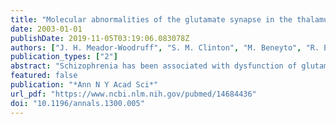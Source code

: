 ```yaml
---
title: "Molecular abnormalities of the glutamate synapse in the thalamus in schizophrenia"
date: 2003-01-01
publishDate: 2019-11-05T03:19:06.083078Z
authors: ["J. H. Meador-Woodruff", "S. M. Clinton", "M. Beneyto", "R. E. McCullumsmith"]
publication_types: ["2"]
abstract: "Schizophrenia has been associated with dysfunction of glutamatergic neurotransmission. Synaptic glutamate activates pre- and postsynaptic ionotropic NMDA, AMPA, and kainate and metabotropic receptors, is removed from the synapse via five cell surface-expressed transporters, and is packaged for release by three vesicular transporters. In addition, there is a family of intracellular molecules enriched in the postsynaptic density (PSD) that target glutamate receptors to the synaptic membrane, modulate receptor activity, and coordinate glutamate receptor-related signal transduction. Each family of PSD proteins is selective for a given glutamate receptor subtype, the most well characterized being the NMDA receptor binding proteins PSD93, PSD95, NF-L, and SAP102. Besides binding glutamate receptors, many of these proteins also interact with cell surface proteins like cell adhesion molecules, ion channels, cytoskeletal elements, and signal transduction molecules. Given the complexity of the glutamate neurotransmitter system, there are many locations where disruption of normal signaling could occur and give rise to abnormal glutamatergic neurotransmission in schizophrenia. Using multiple cohorts of postmortem tissue, we have examined these synaptic molecules in schizophrenic thalamus. The expression of NR1 and NR2C subunit transcripts is decreased in the thalamus in schizophrenia. Interestingly, three intracellular PSD molecules that link the NMDA receptor to signal transduction pathways are also abnormally expressed. Additionally, several of the cell surface and vesicular transporters are abnormal in the schizophrenic thalamus. While occasional findings of abnormal receptor expression are made, the most dramatic and consistent alterations that we have found in the thalamus in schizophrenia involve the family of intracellular signaling/scaffolding molecules. We propose that schizophrenia has a glutamatergic component that involves alterations in the intracellular machinery that is coupled to glutamate receptors, in addition to abnormalities of the receptors themselves. Our data suggest that schizophrenia is associated with abnormal glutamate receptor-related intracellular signaling in the thalamus, and point to novel targets for innovative drug discovery."
featured: false
publication: "*Ann N Y Acad Sci*"
url_pdf: "https://www.ncbi.nlm.nih.gov/pubmed/14684436"
doi: "10.1196/annals.1300.005"
---
```


